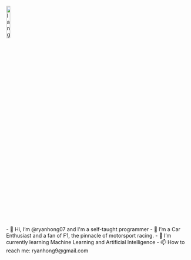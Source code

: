 <p align="left"><img width=15%" src="" alt="lang image here" /></p>
- 👋 Hi, I’m @ryanhong07 and I'm a self-taught programmer
- 👀 I’m a Car Enthusiast and a fan of F1, the pinnacle of motorsport racing.
- 🌱 I’m currently learning Machine Learning and Artificial Intelligence
- 📫 How to reach me: ryanhong9@gmail.com


